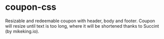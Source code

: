 # coupon-css
Resizable and redeemable coupon with header, body and footer. Coupon will resize until text is too long, where it will be shortened thanks to Succint (by mikeking.io).
